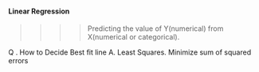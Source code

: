 #### Linear Regression
>>>> Predicting the value of Y(numerical) from X(numerical or categorical).

Q . How to Decide Best fit line
A. Least Squares. Minimize sum of squared errors

